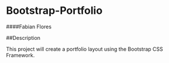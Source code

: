 # Bootstrap-Portfolio

####Fabian Flores

##Description

This project will create a portfolio layout using the Bootstrap CSS Framework. 
